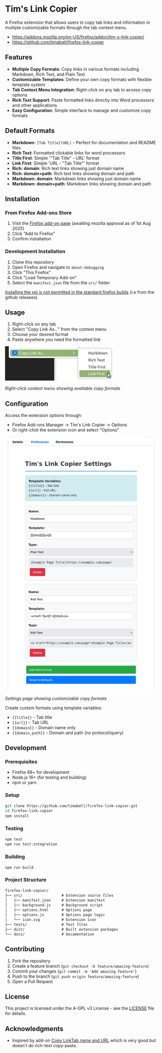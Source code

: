 # Tim's Link Copier

A Firefox extension that allows users to copy tab links and information in multiple customizable formats through the tab context menu.

- https://addons.mozilla.org/en-US/firefox/addon/tim-s-link-copier/
- https://github.com/timabell/firefox-link-copier

## Features

- **Multiple Copy Formats**: Copy links in various formats including Markdown, Rich Text, and Plain Text
- **Customizable Templates**: Define your own copy formats with flexible template system
- **Tab Context Menu Integration**: Right-click on any tab to access copy options
- **Rich Text Support**: Paste formatted links directly into Word processors and other applications
- **Easy Configuration**: Simple interface to manage and customize copy formats

## Default Formats

- **Markdown**: `[Tab Title](URL)` - Perfect for documentation and README files
- **Rich Text**: Formatted clickable links for word processors
- **Title First**: Simple '"Tab Title" - URL' format
- **Link First**: Simple 'URL - "Tab Title"' format
- **Rich: domain**: Rich text links showing just domain name
- **Rich: domain+path**: Rich text links showing domain and path
- **Markdown: domain**: Markdown links showing just domain name  
- **Markdown: domain+path**: Markdown links showing domain and path

## Installation

### From Firefox Add-ons Store
1. Visit the [Firefox add-on page](https://addons.mozilla.org/en-US/firefox/addon/tim-s-link-copier/) (awaiting mozilla approval as of 1st Aug 2025)
2. Click "Add to Firefox"
3. Confirm installation

### Development Installation
1. Clone this repository
2. Open Firefox and navigate to `about:debugging`
3. Click "This Firefox"
4. Click "Load Temporary Add-on"
5. Select the `manifest.json` file from the `src/` folder

[Installing the xpi is not permitted in the standard firefox builds](https://support.mozilla.org/en-US/kb/add-on-signing-in-firefox?as=u&utm_source=inproduct#firefox:linux:fx139) (i.e from the github releases).

## Usage

1. Right-click on any tab
2. Select "Copy Link As..." from the context menu
3. Choose your desired format
4. Paste anywhere you need the formatted link

![Context Menu Screenshot](doc/popup-screenshot.png)

*Right-click context menu showing available copy formats*

## Configuration

Access the extension options through:
- Firefox Add-ons Manager → Tim's Link Copier → Options
- Or right-click the extension icon and select "Options"

![Settings Screenshot](doc/settings-screenshot.png)

*Settings page showing customizable copy formats*

Create custom formats using template variables:
- `{{title}}` - Tab title
- `{{url}}` - Tab URL
- `{{domain}}` - Domain name only
- `{{domain_path}}` - Domain and path (no protocol/query)

## Development

### Prerequisites
- Firefox 88+ for development
- Node.js 16+ (for testing and building)
- npm or yarn

### Setup
```bash
git clone https://github.com/timabell/firefox-link-copier.git
cd firefox-link-copier
npm install
```

### Testing
```bash
npm test
npm run test:integration
```

### Building
```bash
npm run build
```

### Project Structure
```
firefox-link-copier/
├── src/                  # Extension source files
│   ├── manifest.json     # Extension manifest
│   ├── background.js     # Background script
│   ├── options.html      # Options page
│   ├── options.js        # Options page logic
│   └── icon.svg          # Extension icon
├── tests/                # Test files
├── dist/                 # Built extension packages
└── docs/                 # Documentation
```

## Contributing

1. Fork the repository
2. Create a feature branch (`git checkout -b feature/amazing-feature`)
3. Commit your changes (`git commit -m 'Add amazing feature'`)
4. Push to the branch (`git push origin feature/amazing-feature`)
5. Open a Pull Request

## License

This project is licensed under the A-GPL v3 License - see the [LICENSE](LICENSE) file for details.

## Acknowledgments

- Inspired by add-on [Copy LinkTab name and URL](https://addons.mozilla.org/en-GB/firefox/addon/copy-linktab-name-and-url/) which is very good but doesn't do rich-text copy-paste.

